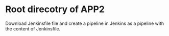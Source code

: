# Root direcotry of APP2
Download Jenkinsfile file and create a pipeline in Jenkins as a pipeline with the content of Jenkinsfile.
